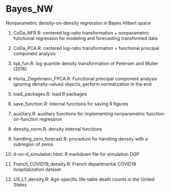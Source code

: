# Bayes_NW
Nonparametric density-on-density regression in Bayes Hilbert space

1. CoDa_NFR.R: centered log-ratio transformation + nonparametric functional regression for modeling and forecasting transformed data

2. CoDa_PCA.R: centered log-ratio transformation + functional principal component analysis

3. lqd_fun.R: log quantile density transformation of Petersen and Muller (2016)

4. Horta_Ziegelmann_FPCA.R: Functional principal component analysis ignoring density-valued objects, perform normalization in the end

5. load_packages.R: load R packages

6. save_function.R: internal functions for saving R figures

7. auxiliary.R: auxiliary functions for implementing nonparametric function-on-function regression

8. density_norm.R: density internal functions

9. handling_zero_forecast.R: procedure for handling density with a subregion of zeros

10. d-on-d_simulation.html: R markdown file for simulation DGP

11. French_COVID19_density.R: French departmental COVID19 hospitalization dataset

12. US_LT_density.R: Age-specific life-table death counts in the United States
